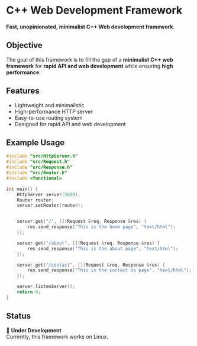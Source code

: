 # C++ Web Development Framework

**Fast, unopinionated, minimalist C++ Web development framework.**

## Objective
The goal of this framework is to fill the gap of a **minimalist C++ web framework** for **rapid API and web development** while ensuring **high performance**.

## Features
- Lightweight and minimalistic
- High-performance HTTP server
- Easy-to-use routing system
- Designed for rapid API and web development

## Example Usage
```cpp
#include "src/HttpServer.h"
#include "src/Request.h"
#include "src/Response.h"
#include "src/Router.h"
#include <functional>

int main() {
    HttpServer server(5000);
    Router router;
    server.setRouter(router);


    server.get("/", [](Request &req, Response &res) {
        res.send_response("This is the home page", "text/html");
    });

    server.get("/about", [](Request &req, Response &res) {
        res.send_response("This is the about page", "text/html");
    });

    server.get("/contact", [](Request &req, Response &res) {
        res.send_response("This is the contact Us page", "text/html");
    });

    server.listenServer();
    return 0;
}
```
## Status
🚧 **Under Development**  
Currently, this framework works on Linux.

